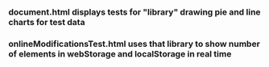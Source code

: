 ### document.html displays tests for "library" drawing pie and line charts for test data
### onlineModificationsTest.html uses that library to show number of elements in webStorage and localStorage in real time
